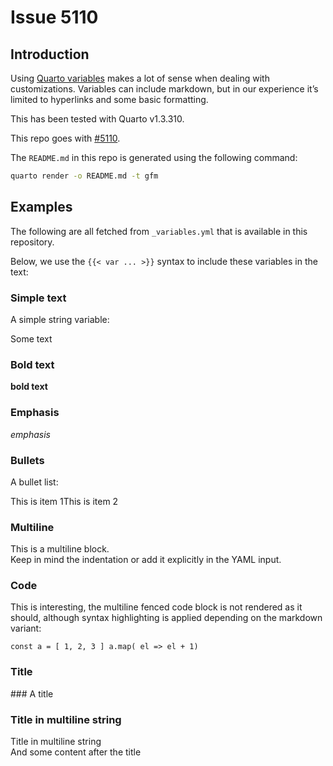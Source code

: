 # Issue 5110

## Introduction

Using [Quarto
variables](https://quarto.org/docs/authoring/variables.html) makes a lot
of sense when dealing with customizations. Variables can include
markdown, but in our experience it’s limited to hyperlinks and some
basic formatting.

This has been tested with Quarto v1.3.310.

This repo goes with
[\#5110](https://github.com/quarto-dev/quarto-cli/issues/5110).

The `README.md` in this repo is generated using the following command:

``` sh
quarto render -o README.md -t gfm
```

## Examples

The following are all fetched from `_variables.yml` that is available in
this repository.

Below, we use the `{{< var ... >}}` syntax to include these variables in
the text:

### Simple text

A simple string variable:

<div class="bg-light">

Some text

</div>

### Bold text

<div class="bg-light">

**bold text**

</div>

### Emphasis

<div class="bg-light">

*emphasis*

</div>

### Bullets

A bullet list:

<div class="bg-light">

This is item 1This is item 2

</div>

### Multiline

<div class="bg-light">

This is a multiline block.  
Keep in mind the indentation or add it explicitly in the YAML input.

</div>

### Code

This is interesting, the multiline fenced code block is not rendered as
it should, although syntax highlighting is applied depending on the
markdown variant:

<div class="bg-dark">

`const a = [ 1, 2, 3 ]
a.map( el => el + 1)`

</div>

### Title

<div class="bg-light">

\### A title

</div>

### Title in multiline string

<div class="bg-light">

Title in multiline string  
And some content after the title

</div>
